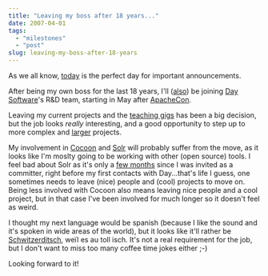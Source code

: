 ```yaml
---
title: "Leaving my boss after 18 years..."
date: 2007-04-01
tags: 
  - "milestones"
  - "post"
slug: leaving-my-boss-after-18-years
---
```


As we all know, [today](http://codeconsult.ch/bertrand/archives/000283.html) is the perfect day for important announcements.

After being my own boss for the last 18 years, I'll ([also](http://www.osoco.org/archives/2007/03/new_day_job.html)) be joining [Day Software](http://www.day.com)'s R&D team, starting in May after [ApacheCon](http://www.eu.apachecon.com/program/speaker/27).

Leaving my current projects and the [teaching gigs](http://www.comem.ch/) has been a big decision, but the job looks _really_ interesting, and a good opportunity to step up to more complex and [larger](http://www.day.com/site/en/index/customers/customers0.html.html) projects.

My involvement in [Cocoon](http://cocoon.apache.org/) and [Solr](http://lucene.apache.org/solr/) will probably suffer from the move, as it looks like I'm moslty going to be working with other (open source) tools. I feel bad about Solr as it's only a [few months](http://codeconsult.ch/bertrand/archives/000738.html) since I was invited as a committer, right before my first contacts with Day...that's life I guess, one sometimes needs to leave (nice) people and (cool) projects to move on. Being less involved with Cocoon also means leaving nice people and a cool project, but in that case I've been involved for much longer so it doesn't feel as weird.

I thought my next language would be spanish (because I like the sound and it's spoken in wide areas of the world), but it looks like it'll rather be [Schwitzerditsch](http://en.wikipedia.org/wiki/Swiss_German), weïl es au toll isch. It's not a real requirement for the job, but I don't want to miss too many coffee time jokes either ;-)

Looking forward to it!
